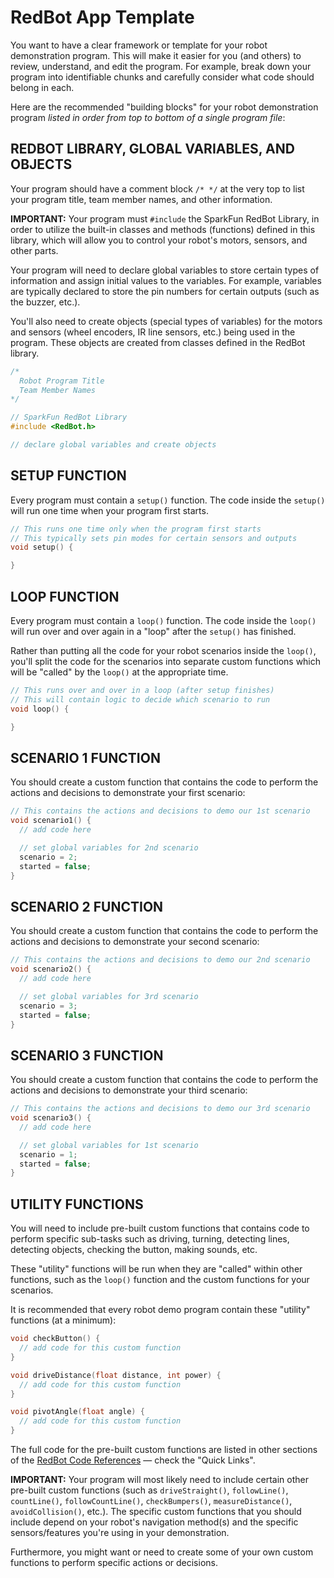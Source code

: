 # RedBot App Template

You want to have a clear framework or template for your robot demonstration program. This will make it easier for you \(and others\) to review, understand, and edit the program. For example, break down your program into identifiable chunks and carefully consider what code should belong in each.

Here are the recommended "building blocks" for your robot demonstration program _listed in order from top to bottom of a single program file_:

## REDBOT LIBRARY, GLOBAL VARIABLES, AND OBJECTS

Your program should have a comment block `/* */` at the very top to list your program title, team member names, and other information.

**IMPORTANT:** Your program must `#include` the SparkFun RedBot Library, in order to utilize the built-in classes and methods \(functions\) defined in this library, which will allow you to control your robot's motors, sensors, and other parts.

Your program will need to declare global variables to store certain types of information and assign initial values to the variables. For example, variables are typically declared to store the pin numbers for certain outputs \(such as the buzzer, etc.\).

You'll also need to create objects \(special types of variables\) for the motors and sensors \(wheel encoders, IR line sensors, etc.\) being used in the program. These objects are created from classes defined in the RedBot library.

```cpp
/*
  Robot Program Title
  Team Member Names
*/

// SparkFun RedBot Library
#include <RedBot.h>

// declare global variables and create objects
```

## SETUP FUNCTION

Every program must contain a `setup()` function. The code inside the `setup()` will run one time when your program first starts.

```cpp
// This runs one time only when the program first starts
// This typically sets pin modes for certain sensors and outputs
void setup() {

}
```

## LOOP FUNCTION

Every program must contain a `loop()` function. The code inside the `loop()` will run over and over again in a "loop" after the `setup()` has finished.

Rather than putting all the code for your robot scenarios inside the `loop()`, you'll split the code for the scenarios into separate custom functions which will be "called" by the `loop()` at the appropriate time.

```cpp
// This runs over and over in a loop (after setup finishes) 
// This will contain logic to decide which scenario to run
void loop() {

}
```

## SCENARIO 1 FUNCTION

You should create a custom function that contains the code to perform the actions and decisions to demonstrate your first scenario:

```cpp
// This contains the actions and decisions to demo our 1st scenario
void scenario1() {
  // add code here

  // set global variables for 2nd scenario
  scenario = 2;
  started = false;  
}
```

## SCENARIO 2 FUNCTION

You should create a custom function that contains the code to perform the actions and decisions to demonstrate your second scenario:

```cpp
// This contains the actions and decisions to demo our 2nd scenario
void scenario2() {
  // add code here

  // set global variables for 3rd scenario
  scenario = 3;
  started = false;  
}
```

## SCENARIO 3 FUNCTION

You should create a custom function that contains the code to perform the actions and decisions to demonstrate your third scenario:

```cpp
// This contains the actions and decisions to demo our 3rd scenario
void scenario3() {
  // add code here

  // set global variables for 1st scenario
  scenario = 1;
  started = false;  
}
```

## UTILITY FUNCTIONS

You will need to include pre-built custom functions that contains code to perform specific sub-tasks such as driving, turning, detecting lines, detecting objects, checking the button, making sounds, etc.

These "utility" functions will be run when they are "called" within other functions, such as the `loop()` function and the custom functions for your scenarios.

It is recommended that every robot demo program contain these "utility" functions \(at a minimum\):

```cpp
void checkButton() {
  // add code for this custom function
}

void driveDistance(float distance, int power) {
  // add code for this custom function
}

void pivotAngle(float angle) {
  // add code for this custom function
}
```

The full code for the pre-built custom functions are listed in other sections of the [RedBot Code References](https://github.com/idewcomputing/code-robotics/tree/9eab54c9124e9aa06960e1bd42af1cd61e7679d5/references/README.md) — check the "Quick Links".

**IMPORTANT:** Your program will most likely need to include certain other pre-built custom functions \(such as `driveStraight()`, `followLine()`, `countLine()`, `followCountLine()`, `checkBumpers()`, `measureDistance()`, `avoidCollision()`, etc.\). The specific custom functions that you should include depend on your robot's navigation method\(s\) and the specific sensors/features you're using in your demonstration.

Furthermore, you might want or need to create some of your own custom functions to perform specific actions or decisions.

